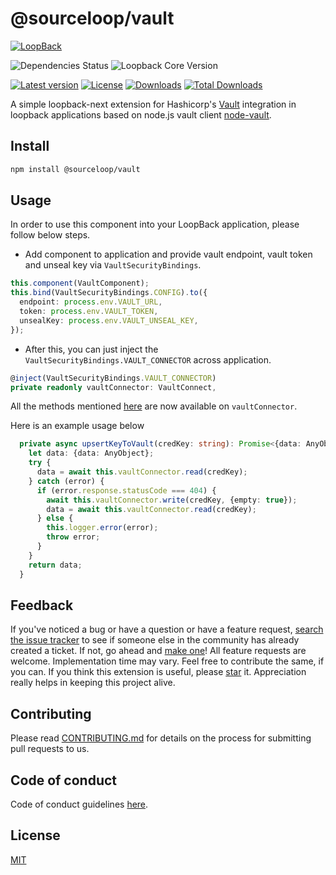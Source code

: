 # @sourceloop/vault

[![LoopBack](<https://github.com/strongloop/loopback-next/raw/master/docs/site/imgs/branding/Powered-by-LoopBack-Badge-(blue)-@2x.png>)](http://loopback.io/)

![Dependencies Status](https://img.shields.io/david/sourcefuse/loopback4-vault?style=flat-square)
![Loopback Core Version](https://img.shields.io/npm/dependency-version/@sourceloop/vault/@loopback/core?style=flat-square)

[![Latest version](https://img.shields.io/npm/v/@sourceloop/vault.svg?style=flat-square)](https://www.npmjs.com/package/@sourceloop/vault)
[![License](https://img.shields.io/github/license/sourcefuse/loopback4-authentication.svg?color=blue&label=License&style=flat-square)](https://github.com/sourcefuse/loopback4-vault/blob/master/LICENSE)
[![Downloads](https://img.shields.io/npm/dw/@sourceloop/vault.svg?label=Downloads&style=flat-square&color=blue)](https://www.npmjs.com/package/@sourceloop/vault)
[![Total Downloads](https://img.shields.io/npm/dt/@sourceloop/vault.svg?label=Total%20Downloads&style=flat-square&color=blue)](https://www.npmjs.com/package/@sourceloop/vault)

A simple loopback-next extension for Hashicorp's [Vault](https://learn.hashicorp.com/vault) integration in loopback applications based on node.js vault client [node-vault](https://github.com/kr1sp1n/node-vault).

## Install

```sh
npm install @sourceloop/vault
```

## Usage

In order to use this component into your LoopBack application, please follow below steps.

- Add component to application and provide vault endpoint, vault token and unseal key via `VaultSecurityBindings`.

```ts
this.component(VaultComponent);
this.bind(VaultSecurityBindings.CONFIG).to({
  endpoint: process.env.VAULT_URL,
  token: process.env.VAULT_TOKEN,
  unsealKey: process.env.VAULT_UNSEAL_KEY,
});
```

- After this, you can just inject the `VaultSecurityBindings.VAULT_CONNECTOR` across application.

```ts
@inject(VaultSecurityBindings.VAULT_CONNECTOR)
private readonly vaultConnector: VaultConnect,
```

All the methods mentioned [here](https://github.com/kr1sp1n/node-vault/blob/master/features.md) are now available on `vaultConnector`.

Here is an example usage below

```ts
  private async upsertKeyToVault(credKey: string): Promise<{data: AnyObject}> {
    let data: {data: AnyObject};
    try {
      data = await this.vaultConnector.read(credKey);
    } catch (error) {
      if (error.response.statusCode === 404) {
        await this.vaultConnector.write(credKey, {empty: true});
        data = await this.vaultConnector.read(credKey);
      } else {
        this.logger.error(error);
        throw error;
      }
    }
    return data;
  }
```

## Feedback

If you've noticed a bug or have a question or have a feature request, [search the issue tracker](https://github.com/sourcefuse/loopback4-vault/issues) to see if someone else in the community has already created a ticket.
If not, go ahead and [make one](https://github.com/sourcefuse/loopback4-vault/issues/new/choose)!
All feature requests are welcome. Implementation time may vary. Feel free to contribute the same, if you can.
If you think this extension is useful, please [star](https://help.github.com/en/articles/about-stars) it. Appreciation really helps in keeping this project alive.

## Contributing

Please read [CONTRIBUTING.md](https://github.com/sourcefuse/loopback4-vault/blob/master/.github/CONTRIBUTING.md) for details on the process for submitting pull requests to us.

## Code of conduct

Code of conduct guidelines [here](https://github.com/sourcefuse/loopback4-vault/blob/master/.github/CODE_OF_CONDUCT.md).

## License

[MIT](https://github.com/sourcefuse/loopback4-vault/blob/master/LICENSE)

